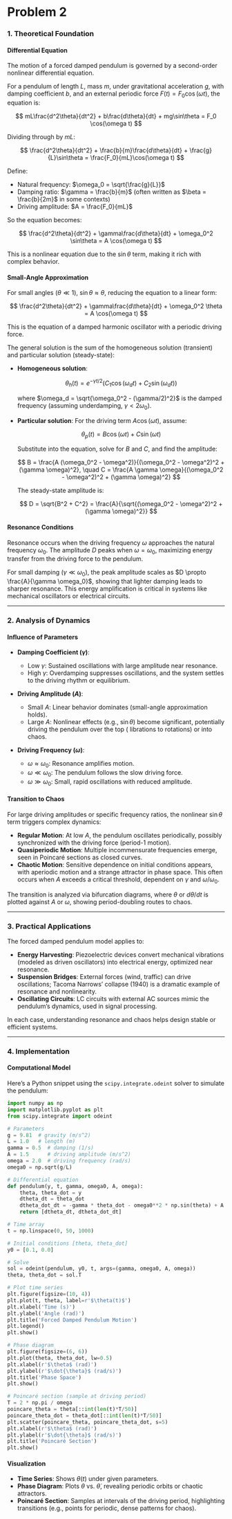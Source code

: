 # Problem 2

### 1. Theoretical Foundation

#### Differential Equation

The motion of a forced damped pendulum is governed by a second-order nonlinear differential equation. 

For a pendulum of length $L$, mass $m$, under gravitational acceleration $g$, with damping coefficient $b$, and an external periodic force $F(t) = F_0 \cos(\omega t)$, the equation is:

$$
mL\frac{d^2\theta}{dt^2} + b\frac{d\theta}{dt} + mg\sin\theta = F_0 \cos(\omega t)
$$

Dividing through by $mL$:

$$
\frac{d^2\theta}{dt^2} + \frac{b}{m}\frac{d\theta}{dt} + \frac{g}{L}\sin\theta = \frac{F_0}{mL}\cos(\omega t)
$$

Define:

- Natural frequency: $\omega_0 = \sqrt{\frac{g}{L}}$
- Damping ratio: $\gamma = \frac{b}{m}$ (often written as $\beta = \frac{b}{2m}$ in some contexts)
- Driving amplitude: $A = \frac{F_0}{mL}$

So the equation becomes:

$$
\frac{d^2\theta}{dt^2} + \gamma\frac{d\theta}{dt} + \omega_0^2 \sin\theta = A \cos(\omega t)
$$

This is a nonlinear equation due to the $\sin\theta$ term, making it rich with complex behavior.

#### Small-Angle Approximation

For small angles ($\theta \ll 1$), $\sin\theta \approx \theta$, reducing the equation to a linear form:

$$
\frac{d^2\theta}{dt^2} + \gamma\frac{d\theta}{dt} + \omega_0^2 \theta = A \cos(\omega t)
$$

This is the equation of a damped harmonic oscillator with a periodic driving force. 

The general solution is the sum of the homogeneous solution (transient) and particular solution (steady-state):

- **Homogeneous solution**: 

  $$
  \theta_h(t) = e^{-\gamma t/2} \left( C_1 \cos(\omega_d t) + C_2 \sin(\omega_d t) \right)
  $$

  where $\omega_d = \sqrt{\omega_0^2 - (\gamma/2)^2}$ is the damped frequency (assuming underdamping, $\gamma < 2\omega_0$).

- **Particular solution**: For the driving term $A \cos(\omega t)$, assume:

  $$
  \theta_p(t) = B \cos(\omega t) + C \sin(\omega t)
  $$

  Substitute into the equation, solve for $B$ and $C$, and find the amplitude:

  $$
  B = \frac{A (\omega_0^2 - \omega^2)}{(\omega_0^2 - \omega^2)^2 + (\gamma \omega)^2}, \quad C = \frac{A \gamma \omega}{(\omega_0^2 - \omega^2)^2 + (\gamma \omega)^2}
  $$

  The steady-state amplitude is:

  $$
  D = \sqrt{B^2 + C^2} = \frac{A}{\sqrt{(\omega_0^2 - \omega^2)^2 + (\gamma \omega)^2}}
  $$

#### Resonance Conditions

Resonance occurs when the driving frequency $\omega$ approaches the natural frequency $\omega_0$. The amplitude $D$ peaks when $\omega = \omega_0$, maximizing energy transfer from the driving force to the pendulum. 

For small damping ($\gamma \ll \omega_0$), the peak amplitude scales as $D \propto \frac{A}{\gamma \omega_0}$, showing that lighter damping leads to sharper resonance. This energy amplification is critical in systems like mechanical oscillators or electrical circuits.

---

### 2. Analysis of Dynamics

#### Influence of Parameters

- **Damping Coefficient ($\gamma$)**:

  - Low $\gamma$: Sustained oscillations with large amplitude near resonance.
  - High $\gamma$: Overdamping suppresses oscillations, and the system settles to the driving rhythm or equilibrium.

- **Driving Amplitude ($A$)**: 

  - Small $A$: Linear behavior dominates (small-angle approximation holds).
  - Large $A$: Nonlinear effects (e.g., $\sin\theta$) become significant, potentially driving the pendulum over the top ( librations to rotations) or into chaos.

- **Driving Frequency ($\omega$)**: 

  - $\omega \approx \omega_0$: Resonance amplifies motion.
  - $\omega \ll \omega_0$: The pendulum follows the slow driving force.
  - $\omega \gg \omega_0$: Small, rapid oscillations with reduced amplitude.

#### Transition to Chaos

For large driving amplitudes or specific frequency ratios, the nonlinear $\sin\theta$ term triggers complex dynamics:

- **Regular Motion**: At low $A$, the pendulum oscillates periodically, possibly synchronized with the driving force (period-1 motion).
- **Quasiperiodic Motion**: Multiple incommensurate frequencies emerge, seen in Poincaré sections as closed curves.
- **Chaotic Motion**: Sensitive dependence on initial conditions appears, with aperiodic motion and a strange attractor in phase space. This often occurs when $A$ exceeds a critical threshold, dependent on $\gamma$ and $\omega/\omega_0$.

The transition is analyzed via bifurcation diagrams, where $\theta$ or $d\theta/dt$ is plotted against $A$ or $\omega$, showing period-doubling routes to chaos.

---

### 3. Practical Applications

The forced damped pendulum model applies to:

- **Energy Harvesting**: Piezoelectric devices convert mechanical vibrations (modeled as driven oscillators) into electrical energy, optimized near resonance.
- **Suspension Bridges**: External forces (wind, traffic) can drive oscillations; Tacoma Narrows’ collapse (1940) is a dramatic example of resonance and nonlinearity.
- **Oscillating Circuits**: LC circuits with external AC sources mimic the pendulum’s dynamics, used in signal processing.

In each case, understanding resonance and chaos helps design stable or efficient systems.

---

### 4. Implementation

#### Computational Model

Here’s a Python snippet using the `scipy.integrate.odeint` solver to simulate the pendulum:

```python
import numpy as np
import matplotlib.pyplot as plt
from scipy.integrate import odeint

# Parameters
g = 9.81  # gravity (m/s^2)
L = 1.0   # length (m)
gamma = 0.5  # damping (1/s)
A = 1.5      # driving amplitude (m/s^2)
omega = 2.0  # driving frequency (rad/s)
omega0 = np.sqrt(g/L)

# Differential equation
def pendulum(y, t, gamma, omega0, A, omega):
    theta, theta_dot = y
    dtheta_dt = theta_dot
    dtheta_dot_dt = -gamma * theta_dot - omega0**2 * np.sin(theta) + A * np.cos(omega * t)
    return [dtheta_dt, dtheta_dot_dt]

# Time array
t = np.linspace(0, 50, 1000)

# Initial conditions [theta, theta_dot]
y0 = [0.1, 0.0]

# Solve
sol = odeint(pendulum, y0, t, args=(gamma, omega0, A, omega))
theta, theta_dot = sol.T

# Plot time series
plt.figure(figsize=(10, 4))
plt.plot(t, theta, label=r'$\theta(t)$')
plt.xlabel('Time (s)')
plt.ylabel('Angle (rad)')
plt.title('Forced Damped Pendulum Motion')
plt.legend()
plt.show()

# Phase diagram
plt.figure(figsize=(6, 6))
plt.plot(theta, theta_dot, lw=0.5)
plt.xlabel(r'$\theta$ (rad)')
plt.ylabel(r'$\dot{\theta}$ (rad/s)')
plt.title('Phase Space')
plt.show()

# Poincaré section (sample at driving period)
T = 2 * np.pi / omega
poincare_theta = theta[::int(len(t)*T/50)]
poincare_theta_dot = theta_dot[::int(len(t)*T/50)]
plt.scatter(poincare_theta, poincare_theta_dot, s=5)
plt.xlabel(r'$\theta$ (rad)')
plt.ylabel(r'$\dot{\theta}$ (rad/s)')
plt.title('Poincaré Section')
plt.show()
```

#### Visualization
- **Time Series**: Shows $\theta(t)$ under given parameters.
- **Phase Diagram**: Plots $\theta$ vs. $\dot{\theta}$, revealing periodic orbits or chaotic attractors.
- **Poincaré Section**: Samples at intervals of the driving period, highlighting transitions (e.g., points for periodic, dense patterns for chaos).


